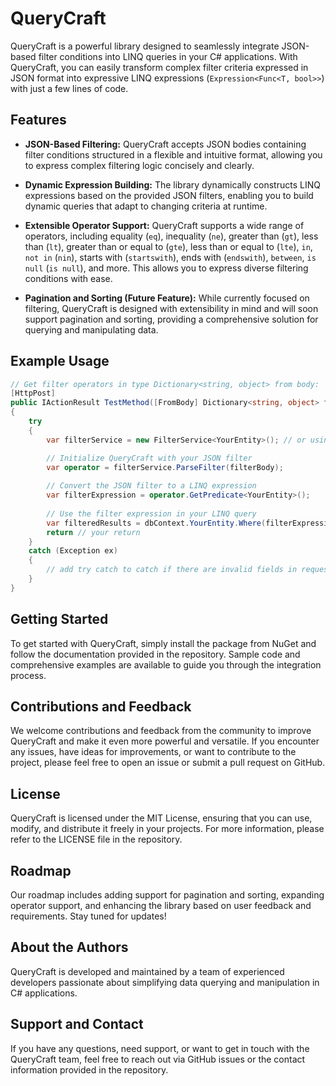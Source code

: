 # QueryCraft

QueryCraft is a powerful library designed to seamlessly integrate JSON-based filter conditions into LINQ queries in your C# applications. With QueryCraft, you can easily transform complex filter criteria expressed in JSON format into expressive LINQ expressions (`Expression<Func<T, bool>>`) with just a few lines of code.

## Features

- **JSON-Based Filtering:** QueryCraft accepts JSON bodies containing filter conditions structured in a flexible and intuitive format, allowing you to express complex filtering logic concisely and clearly.
  
- **Dynamic Expression Building:** The library dynamically constructs LINQ expressions based on the provided JSON filters, enabling you to build dynamic queries that adapt to changing criteria at runtime.
  
- **Extensible Operator Support:** QueryCraft supports a wide range of operators, including equality (`eq`), inequality (`ne`), greater than (`gt`), less than (`lt`), greater than or equal to (`gte`), less than or equal to (`lte`), `in`, `not in` (`nin`), starts with (`startswith`), ends with (`endswith`), `between`, `is null` (`is null`), and more. This allows you to express diverse filtering conditions with ease.
  
- **Pagination and Sorting (Future Feature):** While currently focused on filtering, QueryCraft is designed with extensibility in mind and will soon support pagination and sorting, providing a comprehensive solution for querying and manipulating data.

## Example Usage

```csharp
// Get filter operators in type Dictionary<string, object> from body:
[HttpPost]
public IActionResult TestMethod([FromBody] Dictionary<string, object> filterBody)
{
    try
    {
        var filterService = new FilterService<YourEntity>(); // or using di

        // Initialize QueryCraft with your JSON filter
        var operator = filterService.ParseFilter(filterBody);
        
        // Convert the JSON filter to a LINQ expression
        var filterExpression = operator.GetPredicate<YourEntity>();
        
        // Use the filter expression in your LINQ query
        var filteredResults = dbContext.YourEntity.Where(filterExpression).ToList();
        return // your return
    }
    catch (Exception ex)
    {
        // add try catch to catch if there are invalid fields in request
    }
}
```

## Getting Started

To get started with QueryCraft, simply install the package from NuGet and follow the documentation provided in the repository. Sample code and comprehensive examples are available to guide you through the integration process.

## Contributions and Feedback

We welcome contributions and feedback from the community to improve QueryCraft and make it even more powerful and versatile. If you encounter any issues, have ideas for improvements, or want to contribute to the project, please feel free to open an issue or submit a pull request on GitHub.

## License

QueryCraft is licensed under the MIT License, ensuring that you can use, modify, and distribute it freely in your projects. For more information, please refer to the LICENSE file in the repository.

## Roadmap

Our roadmap includes adding support for pagination and sorting, expanding operator support, and enhancing the library based on user feedback and requirements. Stay tuned for updates!

## About the Authors

QueryCraft is developed and maintained by a team of experienced developers passionate about simplifying data querying and manipulation in C# applications.

## Support and Contact

If you have any questions, need support, or want to get in touch with the QueryCraft team, feel free to reach out via GitHub issues or the contact information provided in the repository.
